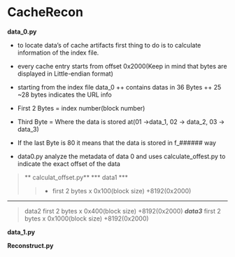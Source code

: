 # CacheRecon
**data_0.py**
 + to locate data’s of cache artifacts first thing to do is to calculate information of the index file.

 + every cache entry starts from offset 0x2000(Keep in mind that bytes are displayed in Little-endian format)

 + starting from the index file data_0
 ++ contains datas in 36 Bytes
 ++ 25 ~28 bytes indicates the URL info

 + First 2 Bytes = index number(block number)

 + Third Byte = Where the data is stored at(01 →data_1, 02 → data_2, 03 → data_3)

 + If the last Byte is 80 it means that the data is stored in f_###### way

+ data0.py analyze the metadata of data 0 and uses calculate_offest.py to indicate the exact offset of the data
 >** calculat_offset.py**
 > *** data1 ***
 >>  + first 2 bytes x 0x100(block size)  +8192(0x2000)
 *****
 > data2
 > first 2 bytes x 0x400(block size) +8192(0x2000)
 > ***data3***
 > first 2 bytes x 0x1000(block size) +8192(0x2000)


**data_1.py**

**Reconstruct.py**
